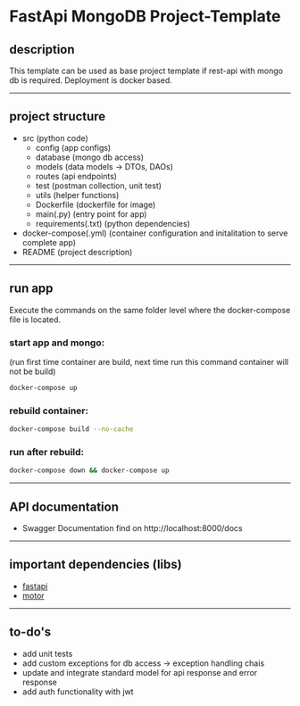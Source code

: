 # FastApi MongoDB Project-Template

## description

This template can be used as base project template if rest-api with mongo db is required. Deployment is docker based.

---

## project structure

- src (python code)
  - config (app configs)
  - database (mongo db access)
  - models (data models -> DTOs, DAOs)
  - routes (api endpoints)
  - test (postman collection, unit test)
  - utils (helper functions)
  - Dockerfile (dockerfile for image)
  - main(.py) (entry point for app)
  - requirements(.txt) (python dependencies)
- docker-compose(.yml) (container configuration and initalitation to serve complete app)
- README (project description)

---

## run app

Execute the commands on the same folder level where the docker-compose file is located.

### start app and mongo:

(run first time container are build, next time run this command container will not be build)

```sh
docker-compose up
```

### rebuild container:

```sh
docker-compose build --no-cache
```

### run after rebuild:

```sh
docker-compose down && docker-compose up
```

---

## API documentation

- Swagger Documentation find on http://localhost:8000/docs

---

## important dependencies (libs)

- [fastapi](https://fastapi.tiangolo.com/)
- [motor](https://motor.readthedocs.io/en/stable/)

---

## to-do's

- add unit tests
- add custom exceptions for db access -> exception handling chais
- update and integrate standard model for api response and error response
- add auth functionality with jwt
